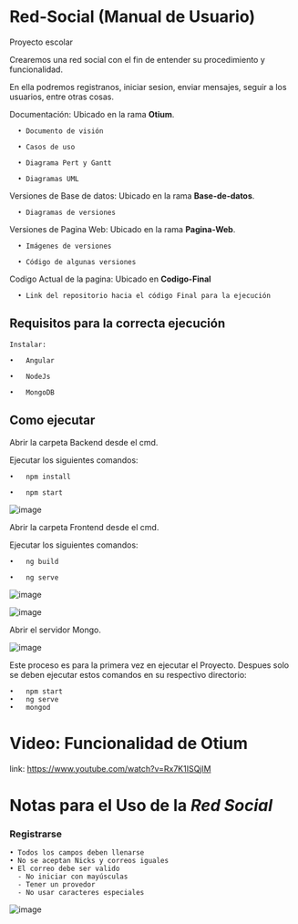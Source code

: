 # Red-Social (Manual de Usuario)
Proyecto escolar


Crearemos una red social con el fin de entender su procedimiento y funcionalidad.

En ella podremos registranos, iniciar sesion, enviar mensajes, seguir a los usuarios, entre otras cosas.

Documentación: Ubicado en la rama **Otium**.
```
  •	Documento de visión

  •	Casos de uso

  •	Diagrama Pert y Gantt

  •	Diagramas UML
```
Versiones de Base de datos: Ubicado en la rama **Base-de-datos**.
```
  •	Diagramas de versiones
```
Versiones de Pagina Web: Ubicado en la rama **Pagina-Web**.
```
  •	Imágenes de versiones

  •	Código de algunas versiones
```
Codigo Actual de la pagina: Ubicado en **Codigo-Final**
```
  •	Link del repositorio hacia el código Final para la ejecución 
```

## **Requisitos para la correcta ejecución**
```
Instalar:

•	Angular

•	NodeJs

•	MongoDB
```

## **Como ejecutar**

Abrir la carpeta Backend desde el cmd.

Ejecutar los siguientes comandos:
```
•	npm install

•	npm start
```

![image](https://user-images.githubusercontent.com/77498360/115334553-3bac9d80-a161-11eb-8fd8-71fb32b3b725.png)


Abrir la carpeta Frontend desde el cmd.

Ejecutar los siguientes comandos:
```
•	ng build

•	ng serve
```
![image](https://user-images.githubusercontent.com/77498360/115335154-3e5bc280-a162-11eb-83dd-c8ee72d7f6ce.png)

![image](https://user-images.githubusercontent.com/77498360/115335184-4e73a200-a162-11eb-882f-75dac94a8aec.png)



Abrir el servidor Mongo.

![image](https://user-images.githubusercontent.com/77498360/115335089-24ba7b00-a162-11eb-85a5-c6fd2ed46e9d.png)

Este proceso es para la primera vez en ejecutar el Proyecto.
Despues solo se deben ejecutar estos comandos en su respectivo directorio:
```
•	npm start
•	ng serve
•	mongod
```


# **Video: Funcionalidad de Otium**
link: https://www.youtube.com/watch?v=Rx7K1ISQjlM


# **Notas para el Uso de la _Red Social_**

### **Registrarse**
```
• Todos los campos deben llenarse
• No se aceptan Nicks y correos iguales
• El correo debe ser valido
  - No iniciar con mayúsculas
  - Tener un provedor
  - No usar caracteres especiales
```
![image](https://user-images.githubusercontent.com/77498360/115337328-65b48e80-a166-11eb-927a-d390aede7826.png)





